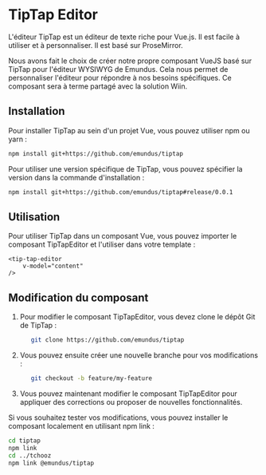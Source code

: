# TipTap Editor
L'éditeur TipTap est un éditeur de texte riche pour Vue.js. Il est facile à utiliser et à personnaliser. Il est basé sur ProseMirror.

Nous avons fait le choix de créer notre propre composant VueJS basé sur TipTap pour l'éditeur WYSIWYG de Emundus. Cela nous permet de personnaliser l'éditeur pour répondre à nos besoins spécifiques. Ce composant sera à terme partagé avec la solution Wiin.

## Installation
Pour installer TipTap au sein d'un projet Vue, vous pouvez utiliser npm ou yarn :

```bash
npm install git+https://github.com/emundus/tiptap
```

Pour utiliser une version spécifique de TipTap, vous pouvez spécifier la version dans la commande d'installation :

```bash
npm install git+https://github.com/emundus/tiptap#release/0.0.1
```

## Utilisation
Pour utiliser TipTap dans un composant Vue, vous pouvez importer le composant TipTapEditor et l'utiliser dans votre template :

```vue
<tip-tap-editor
    v-model="content"
/>
```

## Modification du composant
1. Pour modifier le composant TipTapEditor, vous devez clone le dépôt Git de TipTap : 
    ```bash
       git clone https://github.com/emundus/tiptap
    ```
2. Vous pouvez ensuite créer une nouvelle branche pour vos modifications :
    ```bash
       git checkout -b feature/my-feature
    ```
3. Vous pouvez maintenant modifier le composant TipTapEditor pour appliquer des corrections ou proposer de nouvelles fonctionnalités.

Si vous souhaitez tester vos modifications, vous pouvez installer le composant localement en utilisant npm link :

```bash
cd tiptap
npm link
cd ../tchooz
npm link @emundus/tiptap
```


